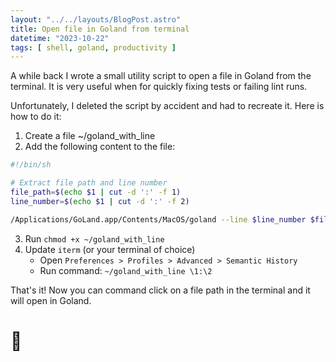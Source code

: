 ```yaml
---
layout: "../../layouts/BlogPost.astro"
title: Open file in Goland from terminal
datetime: "2023-10-22"
tags: [ shell, goland, productivity ]
---
```


A while back I wrote a small utility script to open a file in Goland from the terminal. It is very useful when for
quickly fixing tests or failing lint runs.

Unfortunately, I deleted the script by accident and had to recreate it. Here is how to do it:

1. Create a file ~/goland_with_line
2. Add the following content to the file:

```bash
#!/bin/sh

# Extract file path and line number
file_path=$(echo $1 | cut -d ':' -f 1)
line_number=$(echo $1 | cut -d ':' -f 2)

/Applications/GoLand.app/Contents/MacOS/goland --line $line_number $file_path
```

3. Run `chmod +x ~/goland_with_line`
4. Update `iterm` (or your terminal of choice)
    * Open `Preferences > Profiles > Advanced > Semantic History`
    * Run command: `~/goland_with_line \1:\2`

That's it! Now you can command click on a file path in the terminal and it will open in Goland.

# 🚀

